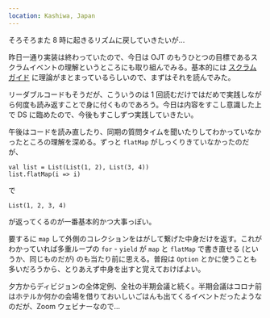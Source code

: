 ```yaml
---
location: Kashiwa, Japan
---
```


そろそろまた 8 時に起きるリズムに戻していきたいが...

昨日一通り実装は終わっていたので、今日は OJT のもうひとつの目標であるスクラムイベントの理解というところにも取り組んでみる。基本的には [スクラムガイド](https://scrumguides.org/docs/scrumguide/v2020/2020-Scrum-Guide-Japanese.pdf) に理論がまとまっているらしいので、まずはそれを読んでみた。

リーダブルコードもそうだが、こういうのは 1 回読むだけではだめで実践しながら何度も読み返すことで身に付くものであろう。今日は内容をすこし意識した上で DS に臨めたので、今後もすこしずつ実践していきたい。

午後はコードを読み直したり、同期の質問タイムを聞いたりしてわかっていなかったところの理解を深める。ずっと `flatMap` がしっくりきていなかったのだが、

```
val list = List(List(1, 2), List(3, 4))
list.flatMap(i => i)
```

で

```
List(1, 2, 3, 4)
```

が返ってくるのが一番基本的かつ大事っぽい。

要するに `map` して外側のコレクションをはがして繋げた中身だけを返す。これがわかっていれば多重ループの `for` - `yield` が `map` と `flatMap` で書き直せる (というか、同じものだが) のも当たり前に思える。普段は `Option` とかに使うことも多いだろうから、とりあえず中身を出すと覚えておけばよい。

夕方からディビジョンの全体定例、全社の半期会議と続く。半期会議はコロナ前はホテルか何かの会場を借りておいしいごはんも出てくるイベントだったようなのだが、Zoom ウェビナーなので...
